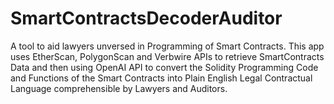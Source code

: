 # SmartContractsDecoderAuditor
A tool to aid lawyers unversed in Programming of Smart Contracts. This app uses EtherScan, PolygonScan and Verbwire APIs to retrieve SmartContracts Data and then using OpenAI API to convert the Solidity Programming Code and Functions of the Smart Contracts into Plain English Legal Contractual Language comprehensible by Lawyers and Auditors.
